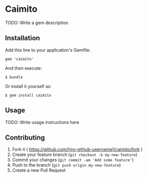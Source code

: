 # Caimito

TODO: Write a gem description

## Installation

Add this line to your application's Gemfile:

    gem 'caimito'

And then execute:

    $ bundle

Or install it yourself as:

    $ gem install caimito

## Usage

TODO: Write usage instructions here

## Contributing

1. Fork it ( https://github.com/[my-github-username]/caimito/fork )
2. Create your feature branch (`git checkout -b my-new-feature`)
3. Commit your changes (`git commit -am 'Add some feature'`)
4. Push to the branch (`git push origin my-new-feature`)
5. Create a new Pull Request
